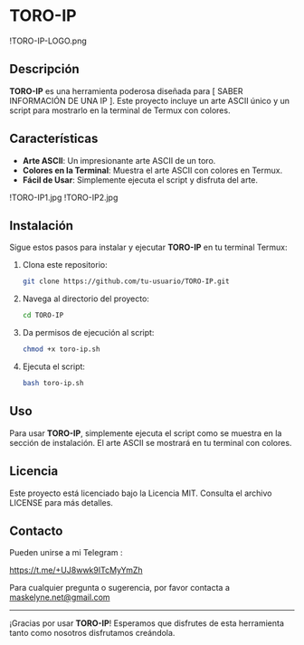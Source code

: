 # TORO-IP

!TORO-IP-LOGO.png

## Descripción

**TORO-IP** es una herramienta poderosa diseñada para [ SABER INFORMACIÓN DE UNA IP ]. Este proyecto incluye un arte ASCII único y un script para mostrarlo en la terminal de Termux con colores.

## Características

- **Arte ASCII**: Un impresionante arte ASCII de un toro.
- **Colores en la Terminal**: Muestra el arte ASCII con colores en Termux.
- **Fácil de Usar**: Simplemente ejecuta el script y disfruta del arte.

!TORO-IP1.jpg
!TORO-IP2.jpg

## Instalación

Sigue estos pasos para instalar y ejecutar **TORO-IP** en tu terminal Termux:

1. Clona este repositorio:
    ```bash
    git clone https://github.com/tu-usuario/TORO-IP.git
    ```

2. Navega al directorio del proyecto:
    ```bash
    cd TORO-IP
    ```

3. Da permisos de ejecución al script:
    ```bash
    chmod +x toro-ip.sh
    ```

4. Ejecuta el script:
    ```bash
    bash toro-ip.sh
    ```

## Uso

Para usar **TORO-IP**, simplemente ejecuta el script como se muestra en la sección de instalación. El arte ASCII se mostrará en tu terminal con colores.

## Licencia

Este proyecto está licenciado bajo la Licencia MIT. Consulta el archivo LICENSE para más detalles.

## Contacto
Pueden unirse a mi Telegram :

https://t.me/+UJ8wwk9ITcMyYmZh

Para cualquier pregunta o sugerencia, por favor contacta a maskelyne.net@gmail.com

---

¡Gracias por usar **TORO-IP**! Esperamos que disfrutes de esta herramienta tanto como nosotros disfrutamos creándola.
